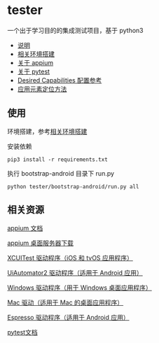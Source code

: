 # tester

一个出于学习目的的集成测试项目，基于 python3

- [说明](docs/introduction.md)
- [相关环境搭建](docs/environment.md)
- [关于 appium](docs/about-appium.md)
- [关于 pytest](docs/about-pytest.md)
- [Desired Capabilities 配置参考](docs/desired-capabilities.md)
- [应用元素定位方法](docs/check-elements.md)

## 使用

环境搭建，参考[相关环境搭建](docs/environment.md)

安装依赖

```shell
pip3 install -r requirements.txt
```

执行 bootstrap-android 目录下 run.py

```shell
python tester/bootstrap-android/run.py all
```

## 相关资源

[appium 文档](http://appium.io/docs/en/about-appium/getting-started/index.html#getting-started)

[appium 桌面服务器下载](https://github.com/appium/appium-desktop/releases)

[XCUITest 驱动程序（iOS 和 tvOS 应用程序）](http://appium.io/docs/en/drivers/ios-xcuitest/index.html)

[UiAutomator2 驱动程序（适用于 Android 应用）](http://appium.io/docs/en/drivers/android-uiautomator2/index.html)

[Windows 驱动程序（用于 Windows 桌面应用程序）](http://appium.io/docs/en/drivers/windows/index.html)

[Mac 驱动（适用于 Mac 的桌面应用程序）](http://appium.io/docs/en/drivers/mac/index.html)

[Espresso 驱动程序（适用于 Android 应用）](http://appium.io/docs/en/drivers/android-espresso/index.html)

[pytest文档](http://pytest.org/en/latest/contents.html)
